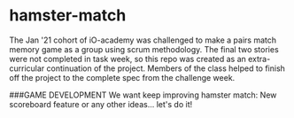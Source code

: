 # hamster-match

The Jan '21 cohort of iO-academy was challenged to make a pairs match memory game as a group using scrum methodology. The final two stories were not completed in task week, so this repo was created as an extra-curricular continuation of the project. Members of the class helped to finish off the project to the complete spec from the challenge week. 

###GAME DEVELOPMENT
We want keep improving hamster match: 
New scoreboard feature or any other ideas... let's do it!
